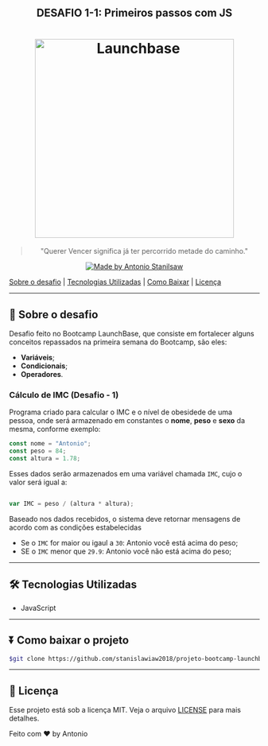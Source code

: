 <h2 align="center">DESAFIO 1-1: Primeiros passos com JS</h2>

<h1 align="center">
    <img alt="Launchbase" src="https://storage.googleapis.com/golden-wind/bootcamp-launchbase/logo.png" width="400px" />
</h1>

<blockquote align="center">
    "Querer Vencer significa já ter percorrido metade do caminho."
</blockquote>

<p align="center">
    <a href="https://rocketseat.com.br">
    <img alt="Made by Antonio Stanilsaw" src="https://img.shields.io/badge/made%20by-Antonio Stanislaw-%23F8952D">
  </a>

  
</p>

<p align="center">

[Sobre o desafio](#-Sobre-o-desafio)  |  [Tecnologias Utilizadas](#-Tecnologias-Utilizadas)  |  [Como Baixar](#-Como-baixar-o-projeto)  |  [Licença](#-Licença)

</p>

---

## 🚀 Sobre o desafio
<p>
    Desafio feito no Bootcamp LaunchBase, que consiste em fortalecer alguns conceitos repassados na primeira semana do Bootcamp, são eles: 
</p>

- **Variáveis**;
- **Condicionais**;
- **Operadores**.

### Cálculo de IMC (Desafio - 1)

Programa criado para calcular o IMC e o nível de obesidede de uma pessoa, onde será armazenado em constantes o **nome**, **peso** e **sexo** da mesma, conforme exemplo:

```js
const nome = "Antonio";
const peso = 84;
const altura = 1.78;
```

Esses dados serão armazenados em uma variável chamada `IMC`, cujo o valor será igual a:

```js

var IMC = peso / (altura * altura);
```

Baseado nos dados recebidos, o sistema deve retornar mensagens de acordo com as condições estabelecidas

- Se o `IMC` for maior ou igaul a `30`: Antonio você está acima do peso;
- SE o `IMC` menor que `29.9`: Antonio você não está acima do peso;

---

## 🛠️ Tecnologias Utilizadas
- JavaScript

---

## ⏬ Como baixar o projeto
```bash
$git clone https://github.com/stanislawiaw2018/projeto-bootcamp-launchbase-desafio01.git
```

---

## 📝 Licença

Esse projeto está sob a licença MIT. Veja o arquivo [LICENSE](../LICENSE) para mais detalhes.


Feito com ❤️ by Antonio